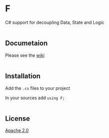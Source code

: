 # F
C# support for decoupling Data, State and Logic
<br><br>
## Documetaion

Please see the [wiki](https://github.com/kofifus/F/wiki)
<br><br>
## Installation

Add the `.cs` files to your project

In your sources add `using F;`
<br><br>
## License

[Apache 2.0](https://www.apache.org/licenses/LICENSE-2.0)




